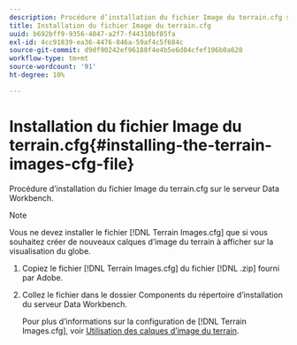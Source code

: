 ```yaml
---
description: Procédure d’installation du fichier Image du terrain.cfg sur le serveur Data Workbench.
title: Installation du fichier Image du terrain.cfg
uuid: b692bff9-9356-4047-a2f7-f44310bf85fa
exl-id: 4cc91839-ea36-4476-846a-59af4c5f684c
source-git-commit: d9df90242ef96188f4e4b5e6d04cfef196b0a628
workflow-type: tm+mt
source-wordcount: '91'
ht-degree: 10%

---
```


# Installation du fichier Image du terrain.cfg{#installing-the-terrain-images-cfg-file}

Procédure d’installation du fichier Image du terrain.cfg sur le serveur Data Workbench.

>[!NOTE]
>
>Vous ne devez installer le fichier [!DNL Terrain Images.cfg] que si vous souhaitez créer de nouveaux calques d’image du terrain à afficher sur la visualisation du globe.

1. Copiez le fichier [!DNL Terrain Images.cfg] du fichier [!DNL .zip] fourni par Adobe.
1. Collez le fichier dans le dossier Components du répertoire d’installation du serveur Data Workbench.

   Pour plus d’informations sur la configuration de [!DNL Terrain Images.cfg], voir [Utilisation des calques d’image du terrain](../../../home/c-geo-oview/c-wk-img-lyrs/c-trn-img-lyrs/c-trn-img-lyrs.md#concept-8a0a16013e824ac29f35a0349b5d8ccf).
